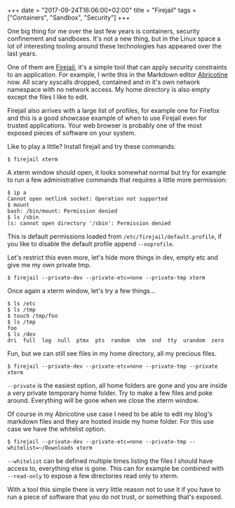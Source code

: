 +++
date = "2017-09-24T16:06:00+02:00"
title = "Firejail"
tags = ["Containers", "Sandbox", "Security"]
+++

One big thing for me over the last few years is containers, security confinement and sandboxes. It's not a new thing, but in the Linux space a lot of interesting tooling around these technologies has appeared over the last years.

One of them are [Firejail](https://firejail.wordpress.com), it's a simple tool that can apply security constraints to an application. For example, I write this in the Markdown editor [Abricotine](https://github.com/brrd/Abricotine) now. All scary syscalls dropped, contained and in it's own network namespace with no network access. My home directory is also empty except the files I like to edit.

Firejail also arrives with a large list of profiles, for example one for Firefox and this is a good showcase example of when to use Firejail even for trusted applications. Your web browser is probably one of the most exposed pieces of software on your system.

Like to play a little? Install firejail and try these commands:

```shell
$ firejail xterm
```

A xterm window should open, it looks somewhat normal but try for example to run a few administrative commands that requires a little more permission:

```shell
$ ip a
Cannot open netlink socket: Operation not supported
$ mount
bash: /bin/mount: Permission denied
$ ls /sbin
ls: cannot open directory '/sbin': Permission denied
```

This is default permissions loaded from `/etc/firejail/default.profile`, if you like to disable the default profile append `--noprofile`.

Let's restrict this even more, let's hide more things in dev, empty etc and give me my own private tmp.

```shell
$ firejail --private-dev --private-etc=none --private-tmp xterm
```

Once again a xterm window, let's try a few things...

```shell
$ ls /etc
$ ls /tmp
$ touch /tmp/foo
$ ls /tmp
foo
$ ls /dev
dri  full  log  null  ptmx  pts  random  shm  snd  tty  urandom  zero
```

Fun, but we can still see files in my home directory, all my precious files.

```shell
$ firejail --private-dev --private-etc=none --private-tmp --private xterm
```

`--private` is the easiest option, all home folders are gone and you are inside a very private temporary home folder. Try to make a few files and poke around. Everything will be gone when we close the xterm window.

Of course in my Abricotine use case I need to be able to edit my blog's markdown files and they are hosted inside my home folder. For this use case we have the whitelist option.

```shell
$ firejail --private-dev --private-etc=none --private-tmp --whitelist=~/Downloads xterm
```

`--whitelist` can be defined multiple times listing the files I should have access to, everything else is gone. This can for example be combined with `--read-only` to expose a few directories read only to xterm.

With a tool this simple there is very little reason not to use it if you have to run a piece of software that you do not trust, or something that's exposed.